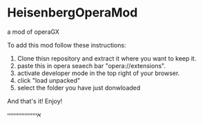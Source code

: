 # HeisenbergOperaMod
a mod of operaGX

To add this mod follow these instructions:

1. Clone thisn repository and extract it where you want to keep it.
2. paste this in opera seaech bar "opera://extensions".
3. activate developer mode in the top right of your browser.
4. click "load unpacked"
5. select the folder you have just donwloaded

And that's it!
Enjoy!

אייייייייייייייייייי
